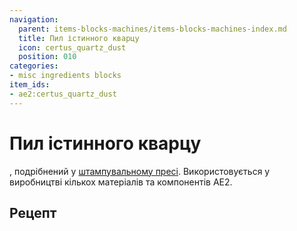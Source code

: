 ```yaml
---
navigation:
  parent: items-blocks-machines/items-blocks-machines-index.md
  title: Пил істинного кварцу
  icon: certus_quartz_dust
  position: 010
categories:
- misc ingredients blocks
item_ids:
- ae2:certus_quartz_dust
---
```


# Пил істинного кварцу

<ItemImage id="certus_quartz_dust" scale="4" />

<ItemLink id="certus_quartz_crystal" />, подрібнений у [штампувальному пресі](inscriber.md). Використовується у виробництві кількох матеріалів та компонентів AE2.

## Рецепт

<RecipeFor id="certus_quartz_dust" />
